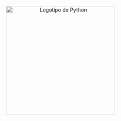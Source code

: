 
<center></center>
<center>
<div style="text-align: center;">
  <img src="https://www.aluracursos.com/blog/assets/python-introduccion-al-lenguaje/img2.gif" alt="Logotipo de Python" width="300">
</div>
<center/>
</center>
